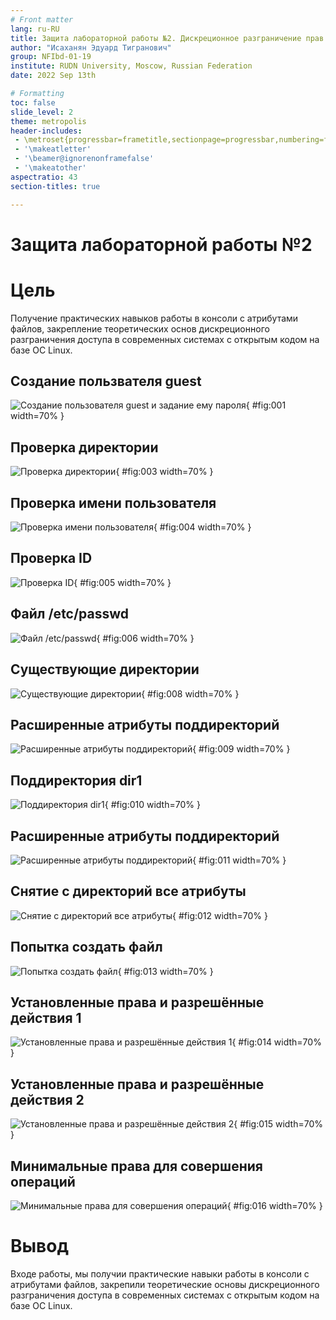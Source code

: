 ```yaml
---
# Front matter
lang: ru-RU
title: Защита лабораторной работы №2. Дискреционное разграничение прав в Linux. Основные атрибуты
author: "Исаханян Эдуард Тигранович"
group: NFIbd-01-19
institute: RUDN University, Moscow, Russian Federation
date: 2022 Sep 13th

# Formatting
toc: false
slide_level: 2
theme: metropolis
header-includes: 
 - \metroset{progressbar=frametitle,sectionpage=progressbar,numbering=fraction}
 - '\makeatletter'
 - '\beamer@ignorenonframefalse'
 - '\makeatother'
aspectratio: 43
section-titles: true

---
```


# Защита лабораторной работы №2 

# Цель

Получение практических навыков работы в консоли с атрибутами файлов, закрепление теоретических основ дискреционного разграничения доступа в современных системах с открытым кодом на базе ОС Linux.

## Создание пользвателя guest

![Создание пользователя guest и задание ему пароля](images/1.png){ #fig:001 width=70% }

## Проверка директории

![Проверка директории](images/3.png){ #fig:003 width=70% }

## Проверка имени пользователя

![Проверка имени пользователя](images/4.png){ #fig:004 width=70% }

## Проверка ID

![Проверка ID](images/5.png){ #fig:005 width=70% }

## Файл /etc/passwd

![Файл /etc/passwd](images/6.png){ #fig:006 width=70% }

## Существующие директории

![Существующие директории](images/8.png){ #fig:008 width=70% }

## Расширенные атрибуты поддиректорий

![Расширенные атрибуты поддиректорий](images/9.png){ #fig:009 width=70% }

## Поддиректория dir1

![Поддиректория dir1](images/10.png){ #fig:010 width=70% }

## Расширенные атрибуты поддиректорий 

![Расширенные атрибуты поддиректорий](images/10a.png){ #fig:011 width=70% }

## Снятие с директорий все атрибуты

![Снятие с директорий все атрибуты](images/11.png){ #fig:012 width=70% }

## Попытка создать файл

![Попытка создать файл](images/12.png){ #fig:013 width=70% }

## Установленные права и разрешённые действия 1

![Установленные права и разрешённые действия 1](images/13.png){ #fig:014 width=70% }

## Установленные права и разрешённые действия 2

![Установленные права и разрешённые действия 2](images/14.png){ #fig:015 width=70% }

## Минимальные права для совершения операций

![Минимальные права для совершения операций](images/15.png){ #fig:016 width=70% }

# Вывод   

Входе работы, мы получии практические навыки работы в консоли с атрибутами файлов, закрепили
теоретические основы дискреционного разграничения доступа в современных
системах с открытым кодом на базе ОС Linux.



